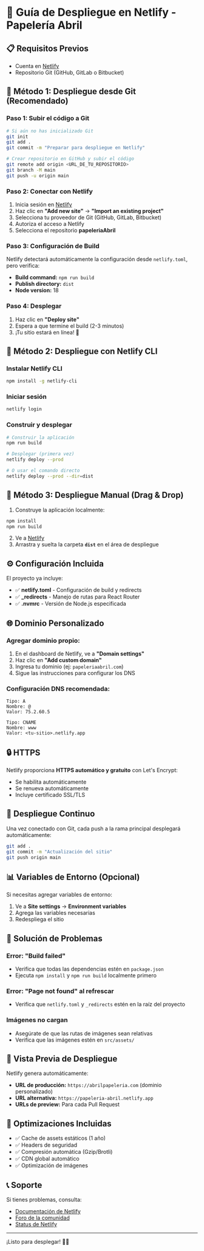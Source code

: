 # 🚀 Guía de Despliegue en Netlify - Papelería Abril

## 📋 Requisitos Previos
- Cuenta en [Netlify](https://www.netlify.com/)
- Repositorio Git (GitHub, GitLab o Bitbucket)

## 🔧 Método 1: Despliegue desde Git (Recomendado)

### Paso 1: Subir el código a Git
```bash
# Si aún no has inicializado Git
git init
git add .
git commit -m "Preparar para despliegue en Netlify"

# Crear repositorio en GitHub y subir el código
git remote add origin <URL_DE_TU_REPOSITORIO>
git branch -M main
git push -u origin main
```

### Paso 2: Conectar con Netlify
1. Inicia sesión en [Netlify](https://app.netlify.com/)
2. Haz clic en **"Add new site"** → **"Import an existing project"**
3. Selecciona tu proveedor de Git (GitHub, GitLab, Bitbucket)
4. Autoriza el acceso a Netlify
5. Selecciona el repositorio **papeleriaAbril**

### Paso 3: Configuración de Build
Netlify detectará automáticamente la configuración desde `netlify.toml`, pero verifica:
- **Build command:** `npm run build`
- **Publish directory:** `dist`
- **Node version:** 18

### Paso 4: Desplegar
1. Haz clic en **"Deploy site"**
2. Espera a que termine el build (2-3 minutos)
3. ¡Tu sitio estará en línea! 🎉

## 🔧 Método 2: Despliegue con Netlify CLI

### Instalar Netlify CLI
```bash
npm install -g netlify-cli
```

### Iniciar sesión
```bash
netlify login
```

### Construir y desplegar
```bash
# Construir la aplicación
npm run build

# Desplegar (primera vez)
netlify deploy --prod

# O usar el comando directo
netlify deploy --prod --dir=dist
```

## 🔧 Método 3: Despliegue Manual (Drag & Drop)

1. Construye la aplicación localmente:
```bash
npm install
npm run build
```

2. Ve a [Netlify](https://app.netlify.com/)
3. Arrastra y suelta la carpeta **`dist`** en el área de despliegue

## ⚙️ Configuración Incluida

El proyecto ya incluye:
- ✅ **netlify.toml** - Configuración de build y redirects
- ✅ **_redirects** - Manejo de rutas para React Router
- ✅ **.nvmrc** - Versión de Node.js especificada

## 🌐 Dominio Personalizado

### Agregar dominio propio:
1. En el dashboard de Netlify, ve a **"Domain settings"**
2. Haz clic en **"Add custom domain"**
3. Ingresa tu dominio (ej: `papeleriaabril.com`)
4. Sigue las instrucciones para configurar los DNS

### Configuración DNS recomendada:
```
Tipo: A
Nombre: @
Valor: 75.2.60.5

Tipo: CNAME
Nombre: www
Valor: <tu-sitio>.netlify.app
```

## 🔒 HTTPS

Netlify proporciona **HTTPS automático y gratuito** con Let's Encrypt:
- Se habilita automáticamente
- Se renueva automáticamente
- Incluye certificado SSL/TLS

## 🔄 Despliegue Continuo

Una vez conectado con Git, cada push a la rama principal desplegará automáticamente:
```bash
git add .
git commit -m "Actualización del sitio"
git push origin main
```

## 📊 Variables de Entorno (Opcional)

Si necesitas agregar variables de entorno:
1. Ve a **Site settings** → **Environment variables**
2. Agrega las variables necesarias
3. Redespliega el sitio

## 🐛 Solución de Problemas

### Error: "Build failed"
- Verifica que todas las dependencias estén en `package.json`
- Ejecuta `npm install` y `npm run build` localmente primero

### Error: "Page not found" al refrescar
- Verifica que `netlify.toml` y `_redirects` estén en la raíz del proyecto

### Imágenes no cargan
- Asegúrate de que las rutas de imágenes sean relativas
- Verifica que las imágenes estén en `src/assets/`

## 📱 Vista Previa de Despliegue

Netlify genera automáticamente:
- **URL de producción:** `https://abrilpapeleria.com` (dominio personalizado)
- **URL alternativa:** `https://papeleria-abril.netlify.app`
- **URLs de preview:** Para cada Pull Request

## 🎯 Optimizaciones Incluidas

- ✅ Cache de assets estáticos (1 año)
- ✅ Headers de seguridad
- ✅ Compresión automática (Gzip/Brotli)
- ✅ CDN global automático
- ✅ Optimización de imágenes

## 📞 Soporte

Si tienes problemas, consulta:
- [Documentación de Netlify](https://docs.netlify.com/)
- [Foro de la comunidad](https://answers.netlify.com/)
- [Status de Netlify](https://www.netlifystatus.com/)

---

¡Listo para desplegar! 🚀✨


